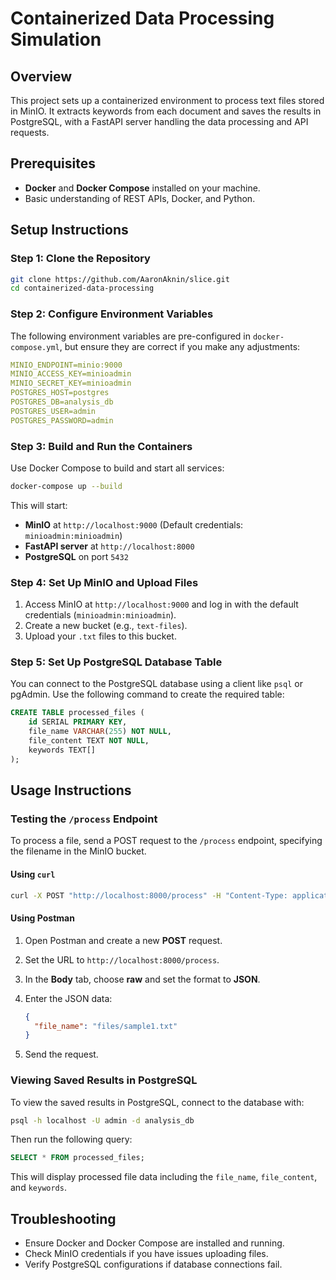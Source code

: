 # Containerized Data Processing Simulation

## Overview

This project sets up a containerized environment to process text files stored in MinIO. It extracts keywords from each document and saves the results in PostgreSQL, with a FastAPI server handling the data processing and API requests.

## Prerequisites

- **Docker** and **Docker Compose** installed on your machine.
- Basic understanding of REST APIs, Docker, and Python.

## Setup Instructions

### Step 1: Clone the Repository

```bash
git clone https://github.com/AaronAknin/slice.git
cd containerized-data-processing
```

### Step 2: Configure Environment Variables

The following environment variables are pre-configured in `docker-compose.yml`, but ensure they are correct if you make any adjustments:

```yaml
MINIO_ENDPOINT=minio:9000
MINIO_ACCESS_KEY=minioadmin
MINIO_SECRET_KEY=minioadmin
POSTGRES_HOST=postgres
POSTGRES_DB=analysis_db
POSTGRES_USER=admin
POSTGRES_PASSWORD=admin
```

### Step 3: Build and Run the Containers

Use Docker Compose to build and start all services:

```bash
docker-compose up --build
```

This will start:

- **MinIO** at `http://localhost:9000` (Default credentials: `minioadmin:minioadmin`)
- **FastAPI server** at `http://localhost:8000`
- **PostgreSQL** on port `5432`

### Step 4: Set Up MinIO and Upload Files

1. Access MinIO at `http://localhost:9000` and log in with the default credentials (`minioadmin:minioadmin`).
2. Create a new bucket (e.g., `text-files`).
3. Upload your `.txt` files to this bucket.

### Step 5: Set Up PostgreSQL Database Table

You can connect to the PostgreSQL database using a client like `psql` or pgAdmin. Use the following command to create the required table:

```sql
CREATE TABLE processed_files (
    id SERIAL PRIMARY KEY,
    file_name VARCHAR(255) NOT NULL,
    file_content TEXT NOT NULL,
    keywords TEXT[]
);
```

## Usage Instructions

### Testing the `/process` Endpoint

To process a file, send a POST request to the `/process` endpoint, specifying the filename in the MinIO bucket.

#### Using `curl`

```bash
curl -X POST "http://localhost:8000/process" -H "Content-Type: application/json" -d '{"file_name": "files/sample1.txt"}'
```

#### Using Postman

1. Open Postman and create a new **POST** request.
2. Set the URL to `http://localhost:8000/process`.
3. In the **Body** tab, choose **raw** and set the format to **JSON**.
4. Enter the JSON data:

   ```json
   {
     "file_name": "files/sample1.txt"
   }
   ```

5. Send the request.

### Viewing Saved Results in PostgreSQL

To view the saved results in PostgreSQL, connect to the database with:

```bash
psql -h localhost -U admin -d analysis_db
```

Then run the following query:

```sql
SELECT * FROM processed_files;
```

This will display processed file data including the `file_name`, `file_content`, and `keywords`.

## Troubleshooting

- Ensure Docker and Docker Compose are installed and running.
- Check MinIO credentials if you have issues uploading files.
- Verify PostgreSQL configurations if database connections fail.
